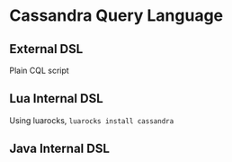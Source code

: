 Cassandra Query Language
==

External DSL
--

Plain CQL script

Lua Internal DSL
--

Using luarocks, `luarocks install cassandra`


Java Internal DSL
--
